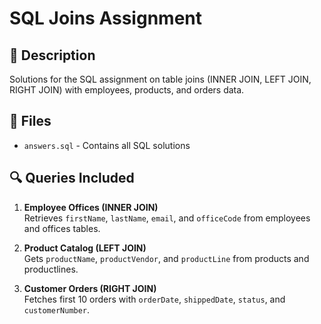 # SQL Joins Assignment

## 📝 Description
Solutions for the SQL assignment on table joins (INNER JOIN, LEFT JOIN, RIGHT JOIN) with employees, products, and orders data.

## 📂 Files
- `answers.sql` - Contains all SQL solutions

## 🔍 Queries Included
1. **Employee Offices (INNER JOIN)**  
   Retrieves `firstName`, `lastName`, `email`, and `officeCode` from employees and offices tables.

2. **Product Catalog (LEFT JOIN)**  
   Gets `productName`, `productVendor`, and `productLine` from products and productlines.

3. **Customer Orders (RIGHT JOIN)**  
   Fetches first 10 orders with `orderDate`, `shippedDate`, `status`, and `customerNumber`.

